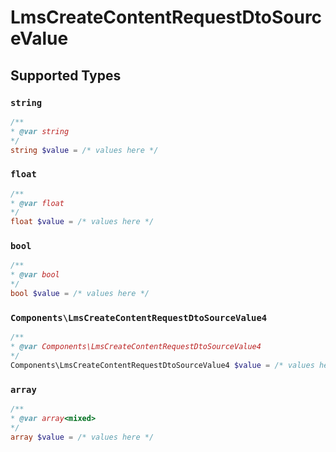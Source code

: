 # LmsCreateContentRequestDtoSourceValue


## Supported Types

### `string`

```php
/**
* @var string
*/
string $value = /* values here */
```

### `float`

```php
/**
* @var float
*/
float $value = /* values here */
```

### `bool`

```php
/**
* @var bool
*/
bool $value = /* values here */
```

### `Components\LmsCreateContentRequestDtoSourceValue4`

```php
/**
* @var Components\LmsCreateContentRequestDtoSourceValue4
*/
Components\LmsCreateContentRequestDtoSourceValue4 $value = /* values here */
```

### `array`

```php
/**
* @var array<mixed>
*/
array $value = /* values here */
```


